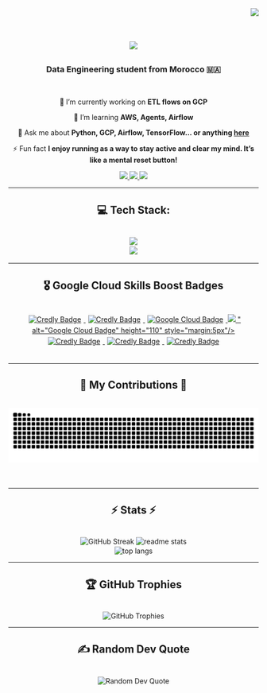 <img align="right" src="https://visitor-badge.laobi.icu/badge?page_id=haf0g.haf0g" />
<br>

<h1 align="center">
    <img src="https://readme-typing-svg.herokuapp.com/?font=Righteous&size=35&center=true&vCenter=true&width=500&height=70&duration=4000&lines=Hi+There!+👋;+I'm+Hafid+Garhoum!;" />
</h1>

<h3 align="center">Data Engineering student from Morocco 🇲🇦</h3>

<br/>

<div align="center">

 🔭 I’m currently working on **ETL flows on GCP**

 🌱 I’m learning **AWS, Agents, Airflow**

 💬 Ask me about **Python, GCP, Airflow, TensorFlow... or anything [here](https://github.com/haf0g/haf0g/issues)**

 ⚡ Fun fact **I enjoy running as a way to stay active and clear my mind. It’s like a mental reset button!**

</div>

<div align="center">
  <a href="mailto:mr.hafid.garhoum@gmail.com">
    <img src="https://img.shields.io/badge/Gmail-333333?style=for-the-badge&logo=gmail&logoColor=red" />
  </a>
  <a href="https://linkedin.com/in/hafid-garhoum" target="_blank">
    <img src="https://img.shields.io/badge/LinkedIn-0077B5?style=for-the-badge&logo=linkedin&logoColor=white" target="_blank" />
  </a>
  <a href="https://kaggle.com/hafidgarhoum" target="_blank">
     <img src="https://img.shields.io/badge/Kaggle-FF5722?style=for-the-badge&logo=kaggle&logoColor=white" target="_blank" />
  </a>
</div>

<hr/>
<h2 align="center">💻 Tech Stack: </h2>
<br/>
<div align="center">
    <a href="https://github.com/lelouchfr/skill-icons" target="_blank">
        <img src="https://go-skill-icons.vercel.app/api/icons?i=python,jupyter,pandas,flask,aws,googlecloud,azure,linux,bash,java&perline=13" />
    </a>
    <br/>
    <a href="https://github.com/lelouchfr/skill-icons" target="_blank">
        <img src="https://go-skill-icons.vercel.app/api/icons?i=mysql,postgresql,oracle,mongodb,cassandra,dynamodb,snowflake,bigquery,redshift,databricks,airflow,hadoop,kafka,terraform,spark&titles=true" />
    </a>
    <br/>
</div>

<hr/>

<h2 align="center">🎖️ Google Cloud Skills Boost Badges</h2>
<br>
<div align="center">
     <!-- Get Started with Pub/Sub  -->
  <a href="https://www.credly.com/users/hafid-garhoum/badges" target="_blank">
    <img src="https://cdn.qwiklabs.com/L6bZhlHU%2Fa5AvlMb74RyGFqLK9mY%2B4WVMaMoN2HlxKg%3D" alt="Credly Badge" height="110" style="margin:5px"/>
  </a>
     <!-- Derive Insights from BigQuery -->
  <a href="https://www.credly.com/users/hafid-garhoum/badges" target="_blank">
    <img src="https://cdn.qwiklabs.com/5qs5hVuazOwMOUbhicosgQIYdMSjewNaNle5%2FctmtbU%3D" alt="Credly Badge" height="110" style="margin:5px"/>
  </a>
      <!-- Build a Data Warehouse with BigQuery  -->
  <a href="https://www.cloudskillsboost.google/public_profiles/4b40e4ce-fb70-4493-9747-cc5048607781/badges/18745756" target="_blank">
    <img src="https://cdn.qwiklabs.com/37%2FH3X%2FNAVdVr1y%2Fg%2BBT0RLjEw22UROOvRxqTQ7GcAg%3D" alt="Google Cloud Badge" height="110" style="margin:5px"/>
      <!-- Streaming Analytics into BigQuery -->
  <a href="https://www.cloudskillsboost.google/public_profiles/4b40e4ce-fb70-4493-9747-cc5048607781/badges/18747886" target="_blank">
    <img src="https://cdn.qwiklabs.com/MfuRiTFHLqOnAk3IJhZXnyUDWhHePSkd%2BP4n74wxetA%3D" />
" alt="Google Cloud Badge" height="110" style="margin:5px"/>
     <!-- Create a Secure Data Lake on Cloud Storage -->
  <a href="https://www.credly.com/users/hafid-garhoum/badges" target="_blank">
    <img src="https://cdn.qwiklabs.com/lXJ0NA0xoAjjLhlCCbMmKvD4H0qwgQDfMCkpfZFB%2FCQ%3D" alt="Credly Badge" height="110" style="margin:5px"/>
  </a>
    <!-- The Basics of Google Cloud Compute  -->
  <a href="https://www.credly.com/users/hafid-garhoum/badges" target="_blank">
    <img src="https://cdn.qwiklabs.com/r6WXBsEm%2B4pSMiqQaMvc9RRpAVoY4I172ic7O5I%2FiU0%3D" alt="Credly Badge" height="110" style="margin:5px"/>
  </a>
  <!-- Build Infra with Terraform on GC -->
  <a href="https://www.credly.com/users/hafid-garhoum/badges" target="_blank">
    <img src="https://cdn.qwiklabs.com/3HEbYh%2FmWlHHSWS9DA2%2F84ycaK%2BPR5Qx%2F3u5nqIhxJc%3D" alt="Credly Badge" height="110" style="margin:5px"/>
  </a>
 
</div>

<br/>
<hr/>

<div align="center">
  <h2>🐍 My Contributions 🐍</h2>
  <br>
  <img alt="snake eating my contributions" src="https://raw.githubusercontent.com/haf0g/haf0g/output/github-contribution-grid-snake.svg" />
  <br/><br/><br/>
</div>

<hr/>

<h2 align="center">⚡ Stats ⚡</h2>
<br>
<div align=center>
  <img width=390 height=160 src="https://github-readme-streak-stats-eight.vercel.app/?user=haf0g&theme=react&hide_border=false&border_radius=10" alt="GitHub Streak" />
  
  <img width=390 hright=160 src="https://github-readme-stats.vercel.app/api?username=haf0g&count_private=true&show_icons=true&theme=react&border_radius=10&rank_icon=github" alt="readme stats" />
  <br/>
  
  <img width=325 align="center" src="https://github-readme-stats.vercel.app/api/top-langs/?username=haf0g&hide=HTML&langs_count=8&layout=compact&theme=react&border_radius=10&size_weight=0.5&count_weight=0.5&exclude_rep" alt="top langs" />
</div>

<hr/>

<h2 align="center">🏆 GitHub Trophies</h2>
<br>
<div align="center">
  <img src="https://github-profile-trophy.vercel.app/?username=haf0g&theme=tokyonight&no-frame=false&no-bg=false&margin-w=4" alt="GitHub Trophies"/>
</div>

<hr/>

<h2 align="center">✍️ Random Dev Quote</h2>
<br>
<div align="center">
  <img src="https://quotes-github-readme.vercel.app/api?type=horizontal&theme=radical" alt="Random Dev Quote"/>
</div>

<br/>
